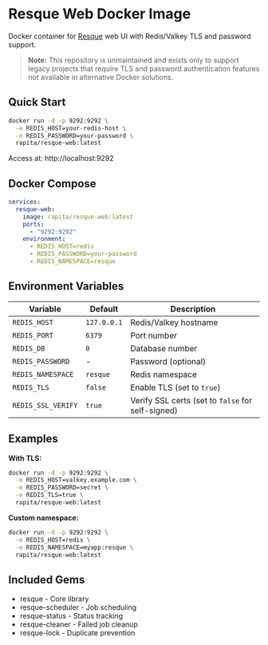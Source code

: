 # Resque Web Docker Image

Docker container for [Resque](https://github.com/resque/resque) web UI with Redis/Valkey TLS and password support.

> **Note:** This repository is unmaintained and exists only to support legacy projects that require TLS and password authentication features not available in alternative Docker solutions.

## Quick Start

```bash
docker run -d -p 9292:9292 \
  -e REDIS_HOST=your-redis-host \
  -e REDIS_PASSWORD=your-password \
  rapita/resque-web:latest
```

Access at: http://localhost:9292

## Docker Compose

```yaml
services:
  resque-web:
    image: rapita/resque-web:latest
    ports:
      - "9292:9292"
    environment:
      - REDIS_HOST=redis
      - REDIS_PASSWORD=your-password
      - REDIS_NAMESPACE=resque
```

## Environment Variables

| Variable | Default | Description |
|----------|---------|-------------|
| `REDIS_HOST` | `127.0.0.1` | Redis/Valkey hostname |
| `REDIS_PORT` | `6379` | Port number |
| `REDIS_DB` | `0` | Database number |
| `REDIS_PASSWORD` | - | Password (optional) |
| `REDIS_NAMESPACE` | `resque` | Redis namespace |
| `REDIS_TLS` | `false` | Enable TLS (set to `true`) |
| `REDIS_SSL_VERIFY` | `true` | Verify SSL certs (set to `false` for self-signed) |

## Examples

**With TLS:**
```bash
docker run -d -p 9292:9292 \
  -e REDIS_HOST=valkey.example.com \
  -e REDIS_PASSWORD=secret \
  -e REDIS_TLS=true \
  rapita/resque-web:latest
```

**Custom namespace:**
```bash
docker run -d -p 9292:9292 \
  -e REDIS_HOST=redis \
  -e REDIS_NAMESPACE=myapp:resque \
  rapita/resque-web:latest
```

## Included Gems

- resque - Core library
- resque-scheduler - Job scheduling
- resque-status - Status tracking
- resque-cleaner - Failed job cleanup
- resque-lock - Duplicate prevention
